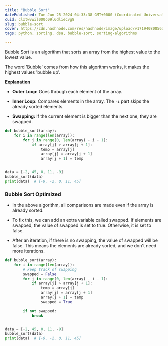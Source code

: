 ```yaml
---
title: "Bubble Sort"
datePublished: Tue Jun 25 2024 04:33:38 GMT+0000 (Coordinated Universal Time)
cuid: clxtwvwil000c09l6dliecvg8
slug: bubble-sort
cover: https://cdn.hashnode.com/res/hashnode/image/upload/v1719408085632/a1a9a317-4240-4a5d-b756-2fee05a97cc9.png
tags: python, sorting, dsa, bubble-sort, sorting-algorithms

---
```


Bubble Sort is an algorithm that sorts an array from the highest value to the lowest value.

The word 'Bubble' comes from how this algorithm works, it makes the highest values 'bubble up'.

**Explanation**

* **Outer Loop:** Goes through each element of the array.
    
* **Inner Loop:** Compares elements in the array. The `-i` part skips the already sorted elements.
    
* **Swapping:** If the current element is bigger than the next one, they are swapped.
    

```python
def bubble_sort(array):
    for i in range(len(array)):
        for j in range(0, len(array) - i - 1):
            if array[j] > array[j + 1]:
                temp = array[j]
                array[j] = array[j + 1]
                array[j + 1] = temp


data = [-2, 45, 0, 11, -9]
bubble_sort(data)
print(data)  # [-9, -2, 0, 11, 45]
```

### Bubble Sort Optimized

* In the above algorithm, all comparisons are made even if the array is already sorted.
    
* To fix this, we can add an extra variable called swapped. If elements are swapped, the value of swapped is set to true. Otherwise, it is set to false.
    
* After an iteration, if there is no swapping, the value of swapped will be false. This means the elements are already sorted, and we don't need more iterations.
    

```python
def bubble_sort(array):
    for i in range(len(array)):
        # keep track of swapping
        swapped = False
        for j in range(0, len(array) - i - 1):
            if array[j] > array[j + 1]:
                temp = array[j]
                array[j] = array[j + 1]
                array[j + 1] = temp
                swapped = True

        if not swapped:
            break


data = [-2, 45, 0, 11, -9]
bubble_sort(data)
print(data)  # [-9, -2, 0, 11, 45]
```